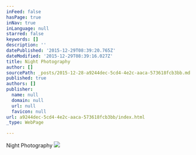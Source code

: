 ```yaml
---
inFeed: false
hasPage: true
inNav: true
inLanguage: null
starred: false
keywords: []
description: ''
datePublished: '2015-12-29T08:39:20.765Z'
dateModified: '2015-12-29T08:39:16.027Z'
title: Night Photography
author: []
sourcePath: _posts/2015-12-28-a9244dec-5cd4-4e2c-aaca-573618fcb3bb.md
published: true
authors: []
publisher:
  name: null
  domain: null
  url: null
  favicon: null
url: a9244dec-5cd4-4e2c-aaca-573618fcb3bb/index.html
_type: WebPage

---
```

Night Photography
![](https://s3-us-west-2.amazonaws.com/the-grid-img/p/41cf05d27b0f7f95df8bde8ced3ed6751b3db18a.jpg)
